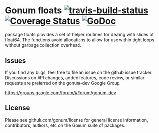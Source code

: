 # Gonum floats [![travis-build-status](https://travis-ci.org/gonum/floats.svg?branch=master)](https://travis-ci.org/gonum/floats) [![Coverage Status](https://coveralls.io/repos/gonum/floats/badge.svg?branch=master&service=github)](https://coveralls.io/github/gonum/floats?branch=master) [![GoDoc](https://godoc.org/github.com/gonum/floats?status.svg)](https://godoc.org/github.com/gonum/floats)

package floats provides a set of helper routines for dealing with slices of float64. The functions avoid allocations to allow for use within tight loops without garbage collection overhead.

## Issues

If you find any bugs, feel free to file an issue on the github issue tracker. Discussions on API changes, added features, code review, or similar requests are preferred on the gonum-dev Google Group.

https://groups.google.com/forum/#!forum/gonum-dev

## License

Please see github.com/gonum/license for general license information, contributors, authors, etc on the Gonum suite of packages.
